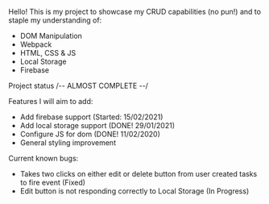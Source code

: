 Hello! This is my project to showcase my CRUD capabilities (no pun!) and to staple my understanding of:
- DOM Manipulation
- Webpack
- HTML, CSS & JS
- Local Storage
- Firebase

Project status /-- ALMOST COMPLETE --/

Features I will aim to add:
- Add firebase support (Started: 15/02/2021)
- Add local storage support (DONE! 29/01/2021)
- Configure JS for dom  (DONE! 11/02/2020)
- General styling improvement

Current known bugs:

- Takes two clicks on either edit or delete button from user created tasks to fire event (Fixed)
- Edit button is not responding correctly to Local Storage (In Progress)